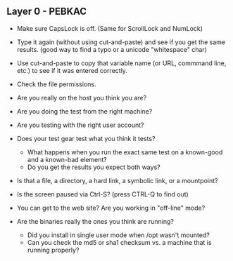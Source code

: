 ## Layer 0 - PEBKAC

- Make sure CapsLock is off. (Same for ScrollLock and NumLock)

- Type it again (without using cut-and-paste) and see if you get the same results. (good way to find a typo or a unicode "whitespace" char)

- Use cut-and-paste to copy that variable name (or URL, commmand line, etc.) to see if it was entered correctly.

- Check the file permissions.

- Are you really on the host you think you are?

- Are you doing the test from the right machine?

- Are you testing with the right user account?

- Does your test gear test what you think it tests?
  - What happens when you run the exact same test on a known-good and a known-bad element?
  - Do you get the results you expect both ways?

- Is that a file, a directory, a hard link, a symbolic link, or a mountpoint?

- Is the screen paused via Ctrl-S? (press CTRL-Q to find out)

- You can get to the web site? Are you working in "off-line" mode?

- Are the binaries really the ones you think are running?
  - Did you install in single user mode when /opt wasn't mounted?
  - Can you check the md5 or sha1 checksum vs. a machine that is running properly?

